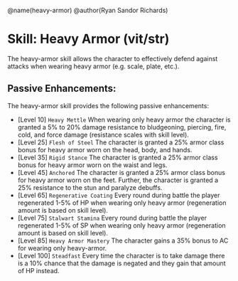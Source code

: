 @name(heavy-armor)
@author(Ryan Sandor Richards)

# Skill: Heavy Armor (vit/str)
The heavy-armor skill allows the character to effectively defend against attacks
when wearing heavy armor (e.g. scale, plate, etc.).

## Passive Enhancements:
The heavy-armor skill provides the following passive enhancements:

* [Level 10] `Heavy Mettle`
  When wearing only heavy armor the character is granted a 5% to 20% damage
  resistance to bludgeoning, piercing, fire, cold, and force damage (resistance
  scales with skill level).
* [Level 25] `Flesh of Steel`
  The character is granted a 25% armor class bonus for heavy armor worn on the
  head, body, and hands.
* [Level 35] `Rigid Stance`
  The character is granted a 25% armor class bonus for heavy armor worn on the
  waist and legs.
* [Level 45] `Anchored`
  The character is granted a 25% armor class bonus for heavy armor worn on the
  feet. Further, the character is granted a 25% resistance to the stun and
  paralyze debuffs.
* [Level 65] `Regenerative Coating`
  Every round during battle the player regenerated 1-5% of HP when wearing only
  heavy armor (regeneration amount is based on skill level).
* [Level 75] `Stalwart Stamina`
  Every round during battle the player regenerated 1-5% of SP when wearing only
  heavy armor (regeneration amount is based on skill level).
* [Level 85] `Heavy Armor Mastery`
  The character gains a 35% bonus to AC for wearing only heavy-armor.
* [Level 100] `Steadfast`
  Every time the character is to take damage there is a 10% chance that the
  damage is negated and they gain that amount of HP instead.
